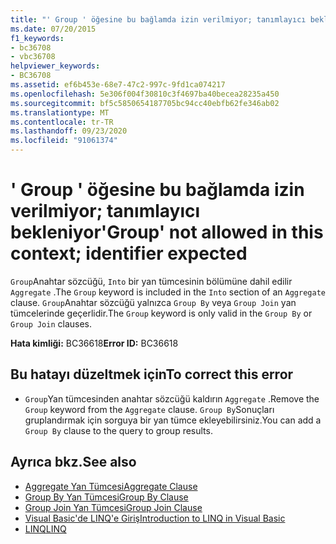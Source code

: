 ```yaml
---
title: "' Group ' öğesine bu bağlamda izin verilmiyor; tanımlayıcı bekleniyor"
ms.date: 07/20/2015
f1_keywords:
- bc36708
- vbc36708
helpviewer_keywords:
- BC36708
ms.assetid: ef6b453e-68e7-47c2-997c-9fd1ca074217
ms.openlocfilehash: 5e306f004f30810c3f4697ba40becea28235a450
ms.sourcegitcommit: bf5c5850654187705bc94cc40ebfb62fe346ab02
ms.translationtype: MT
ms.contentlocale: tr-TR
ms.lasthandoff: 09/23/2020
ms.locfileid: "91061374"
---
```

# <a name="group-not-allowed-in-this-context-identifier-expected"></a><span data-ttu-id="e2093-102">' Group ' öğesine bu bağlamda izin verilmiyor; tanımlayıcı bekleniyor</span><span class="sxs-lookup"><span data-stu-id="e2093-102">'Group' not allowed in this context; identifier expected</span></span>

<span data-ttu-id="e2093-103">`Group`Anahtar sözcüğü, `Into` bir yan tümcesinin bölümüne dahil edilir `Aggregate` .</span><span class="sxs-lookup"><span data-stu-id="e2093-103">The `Group` keyword is included in the `Into` section of an `Aggregate` clause.</span></span> <span data-ttu-id="e2093-104">`Group`Anahtar sözcüğü yalnızca `Group By` veya `Group Join` yan tümcelerinde geçerlidir.</span><span class="sxs-lookup"><span data-stu-id="e2093-104">The `Group` keyword is only valid in the `Group By` or `Group Join` clauses.</span></span>  
  
 <span data-ttu-id="e2093-105">**Hata kimliği:** BC36618</span><span class="sxs-lookup"><span data-stu-id="e2093-105">**Error ID:** BC36618</span></span>  
  
## <a name="to-correct-this-error"></a><span data-ttu-id="e2093-106">Bu hatayı düzeltmek için</span><span class="sxs-lookup"><span data-stu-id="e2093-106">To correct this error</span></span>  
  
- <span data-ttu-id="e2093-107">`Group`Yan tümcesinden anahtar sözcüğü kaldırın `Aggregate` .</span><span class="sxs-lookup"><span data-stu-id="e2093-107">Remove the `Group` keyword from the `Aggregate` clause.</span></span> <span data-ttu-id="e2093-108">`Group By`Sonuçları gruplandırmak için sorguya bir yan tümce ekleyebilirsiniz.</span><span class="sxs-lookup"><span data-stu-id="e2093-108">You can add a `Group By` clause to the query to group results.</span></span>  
  
## <a name="see-also"></a><span data-ttu-id="e2093-109">Ayrıca bkz.</span><span class="sxs-lookup"><span data-stu-id="e2093-109">See also</span></span>

- [<span data-ttu-id="e2093-110">Aggregate Yan Tümcesi</span><span class="sxs-lookup"><span data-stu-id="e2093-110">Aggregate Clause</span></span>](../language-reference/queries/aggregate-clause.md)
- [<span data-ttu-id="e2093-111">Group By Yan Tümcesi</span><span class="sxs-lookup"><span data-stu-id="e2093-111">Group By Clause</span></span>](../language-reference/queries/group-by-clause.md)
- [<span data-ttu-id="e2093-112">Group Join Yan Tümcesi</span><span class="sxs-lookup"><span data-stu-id="e2093-112">Group Join Clause</span></span>](../language-reference/queries/group-join-clause.md)
- [<span data-ttu-id="e2093-113">Visual Basic'de LINQ'e Giriş</span><span class="sxs-lookup"><span data-stu-id="e2093-113">Introduction to LINQ in Visual Basic</span></span>](../programming-guide/language-features/linq/introduction-to-linq.md)
- [<span data-ttu-id="e2093-114">LINQ</span><span class="sxs-lookup"><span data-stu-id="e2093-114">LINQ</span></span>](../programming-guide/language-features/linq/index.md)

